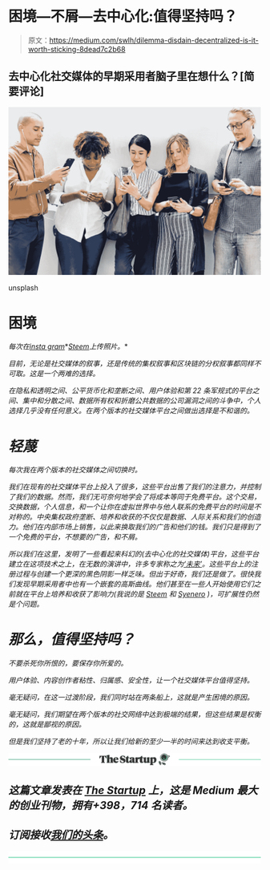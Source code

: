 # 困境—不屑—去中心化:值得坚持吗？

> 原文：<https://medium.com/swlh/dilemma-disdain-decentralized-is-it-worth-sticking-8dead7c2b68>

## 去中心化社交媒体的早期采用者脑子里在想什么？[简要评论]

![](img/0f155287b9ecc8e9b6daf2f9cb6c79b3.png)

unsplash

# 困境

*每次在*[*insta gram*](https://instagram.com)*[*Steem*](https://steem.com)*上传照片。**

*目前，无论是社交媒体的叙事，还是传统的集权叙事和区块链的分权叙事都同样不可取。这是一个两难的选择。*

*在隐私和透明之间、公平货币化和垄断之间、用户体验和第 22 条军规式的平台之间、集中和分散之间、数据所有权和折磨公共数据的公司漏洞之间的斗争中，个人选择几乎没有任何意义。在两个版本的社交媒体平台之间做出选择是不和谐的。*

# *轻蔑*

*每次我在两个版本的社交媒体之间切换时。*

*我们在现有的社交媒体平台上投入了很多，这些平台出售了我们的注意力，并控制了我们的数据。然而，我们无可奈何地学会了将成本等同于免费平台。这个交易，交换数据，个人信息，和一个让你在虚拟世界中与他人联系的免费平台的时间是不对称的。中央集权政府垄断、培养和收获的不仅仅是数据、人际关系和我们的创造力。他们在内部市场上销售，以此来换取我们的广告和他们的钱。我们只是得到了一个免费的平台，不想要的广告，和不屑。*

*所以我们在这里，发明了一些看起来科幻的(去中心化的社交媒体)平台，这些平台建立在这项技术之上，在无数的演讲中，许多专家称之为[‘未来’](https://www.youtube.com/results?search_query=blockchain+ted&page=&utm_source=opensearch)。这些平台上的注册过程与创建一个更深的黑色阴影一样乏味。但出于好奇，我们还是做了。很快我们发现早期采用者中也有一个嵌套的高斯曲线。他们甚至在一些人开始使用它们之前就在平台上培养和收获了影响力(我说的是 [Steem](https://steem.com) 和 [Syenero](https://www.synereo.com/) )，可扩展性仍然是个问题。*

# *那么，值得坚持吗？*

*不要杀死你所恨的，要保存你所爱的。*

*用户体验、内容创作者粘性、归属感、安全性，让一个社交媒体平台值得坚持。*

*毫无疑问，在这一过渡阶段，我们同时站在两条船上，这就是产生困境的原因。*

*毫无疑问，我们期望在两个版本的社交网络中达到极端的结果，但这些结果是权衡的，这就是鄙视的原因。*

*但是我们坚持了老的十年，所以让我们给新的至少一半的时间来达到收支平衡。*

*[![](img/308a8d84fb9b2fab43d66c117fcc4bb4.png)](https://medium.com/swlh)*

## *这篇文章发表在 [The Startup](https://medium.com/swlh) 上，这是 Medium 最大的创业刊物，拥有+398，714 名读者。*

## *订阅接收[我们的头条](http://growthsupply.com/the-startup-newsletter/)。*

*[![](img/b0164736ea17a63403e660de5dedf91a.png)](https://medium.com/swlh)*